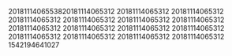 2018111406553820181114065312
20181114065312
20181114065312
20181114065312
20181114065312
20181114065312
20181114065312
20181114065312
20181114065312
20181114065312
20181114065312
20181114065312
20181114065312
20181114065312
20181114065312
1542194641027